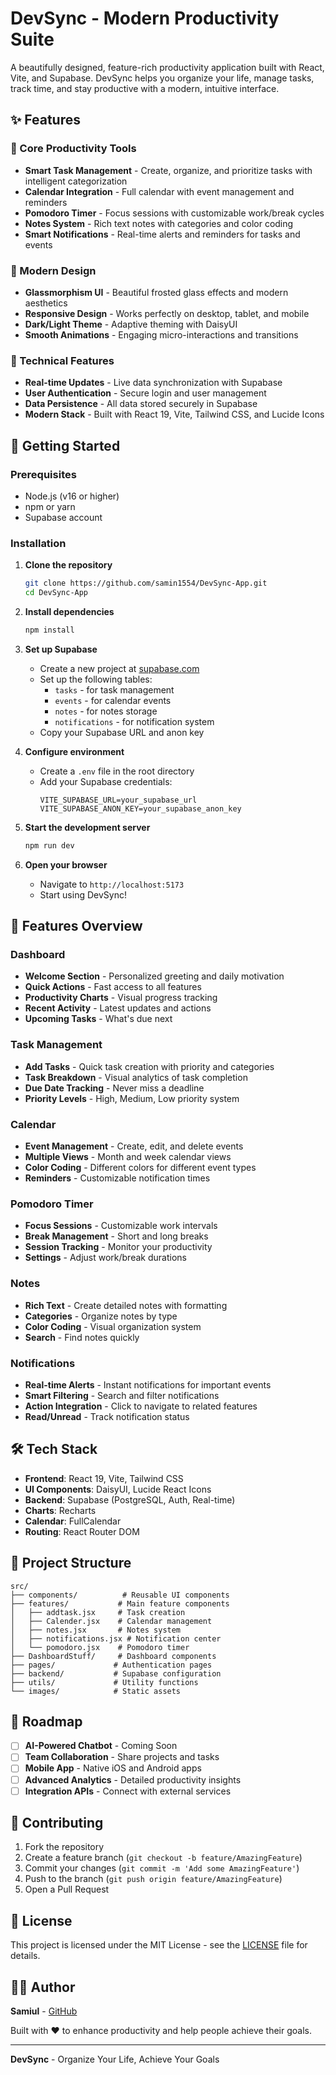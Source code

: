 # DevSync - Modern Productivity Suite

A beautifully designed, feature-rich productivity application built with React, Vite, and Supabase. DevSync helps you organize your life, manage tasks, track time, and stay productive with a modern, intuitive interface.

## ✨ Features

### 🎯 Core Productivity Tools
- **Smart Task Management** - Create, organize, and prioritize tasks with intelligent categorization
- **Calendar Integration** - Full calendar with event management and reminders
- **Pomodoro Timer** - Focus sessions with customizable work/break cycles
- **Notes System** - Rich text notes with categories and color coding
- **Smart Notifications** - Real-time alerts and reminders for tasks and events

### 🎨 Modern Design
- **Glassmorphism UI** - Beautiful frosted glass effects and modern aesthetics
- **Responsive Design** - Works perfectly on desktop, tablet, and mobile
- **Dark/Light Theme** - Adaptive theming with DaisyUI
- **Smooth Animations** - Engaging micro-interactions and transitions

### 🔧 Technical Features
- **Real-time Updates** - Live data synchronization with Supabase
- **User Authentication** - Secure login and user management
- **Data Persistence** - All data stored securely in Supabase
- **Modern Stack** - Built with React 19, Vite, Tailwind CSS, and Lucide Icons

## 🚀 Getting Started

### Prerequisites
- Node.js (v16 or higher)
- npm or yarn
- Supabase account

### Installation

1. **Clone the repository**
   ```bash
   git clone https://github.com/samin1554/DevSync-App.git
   cd DevSync-App
   ```

2. **Install dependencies**
   ```bash
   npm install
   ```

3. **Set up Supabase**
   - Create a new project at [supabase.com](https://supabase.com)
   - Set up the following tables:
     - `tasks` - for task management
     - `events` - for calendar events
     - `notes` - for notes storage
     - `notifications` - for notification system
   - Copy your Supabase URL and anon key

4. **Configure environment**
   - Create a `.env` file in the root directory
   - Add your Supabase credentials:
     ```
     VITE_SUPABASE_URL=your_supabase_url
     VITE_SUPABASE_ANON_KEY=your_supabase_anon_key
     ```

5. **Start the development server**
   ```bash
   npm run dev
   ```

6. **Open your browser**
   - Navigate to `http://localhost:5173`
   - Start using DevSync!

## 📱 Features Overview

### Dashboard
- **Welcome Section** - Personalized greeting and daily motivation
- **Quick Actions** - Fast access to all features
- **Productivity Charts** - Visual progress tracking
- **Recent Activity** - Latest updates and actions
- **Upcoming Tasks** - What's due next

### Task Management
- **Add Tasks** - Quick task creation with priority and categories
- **Task Breakdown** - Visual analytics of task completion
- **Due Date Tracking** - Never miss a deadline
- **Priority Levels** - High, Medium, Low priority system

### Calendar
- **Event Management** - Create, edit, and delete events
- **Multiple Views** - Month and week calendar views
- **Color Coding** - Different colors for different event types
- **Reminders** - Customizable notification times

### Pomodoro Timer
- **Focus Sessions** - Customizable work intervals
- **Break Management** - Short and long breaks
- **Session Tracking** - Monitor your productivity
- **Settings** - Adjust work/break durations

### Notes
- **Rich Text** - Create detailed notes with formatting
- **Categories** - Organize notes by type
- **Color Coding** - Visual organization system
- **Search** - Find notes quickly

### Notifications
- **Real-time Alerts** - Instant notifications for important events
- **Smart Filtering** - Search and filter notifications
- **Action Integration** - Click to navigate to related features
- **Read/Unread** - Track notification status

## 🛠️ Tech Stack

- **Frontend**: React 19, Vite, Tailwind CSS
- **UI Components**: DaisyUI, Lucide React Icons
- **Backend**: Supabase (PostgreSQL, Auth, Real-time)
- **Charts**: Recharts
- **Calendar**: FullCalendar
- **Routing**: React Router DOM

## 📁 Project Structure

```
src/
├── components/          # Reusable UI components
├── features/           # Main feature components
│   ├── addtask.jsx     # Task creation
│   ├── Calender.jsx    # Calendar management
│   ├── notes.jsx       # Notes system
│   ├── notifications.jsx # Notification center
│   └── pomodoro.jsx    # Pomodoro timer
├── DashboardStuff/     # Dashboard components
├── pages/             # Authentication pages
├── backend/           # Supabase configuration
├── utils/             # Utility functions
└── images/            # Static assets
```

## 🎯 Roadmap

- [ ] **AI-Powered Chatbot** - Coming Soon
- [ ] **Team Collaboration** - Share projects and tasks
- [ ] **Mobile App** - Native iOS and Android apps
- [ ] **Advanced Analytics** - Detailed productivity insights
- [ ] **Integration APIs** - Connect with external services

## 🤝 Contributing

1. Fork the repository
2. Create a feature branch (`git checkout -b feature/AmazingFeature`)
3. Commit your changes (`git commit -m 'Add some AmazingFeature'`)
4. Push to the branch (`git push origin feature/AmazingFeature`)
5. Open a Pull Request

## 📄 License

This project is licensed under the MIT License - see the [LICENSE](LICENSE) file for details.

## 👨‍💻 Author

**Samiul** - [GitHub](https://github.com/samin1554)

Built with ❤️ to enhance productivity and help people achieve their goals.

---

**DevSync** - Organize Your Life, Achieve Your Goals
